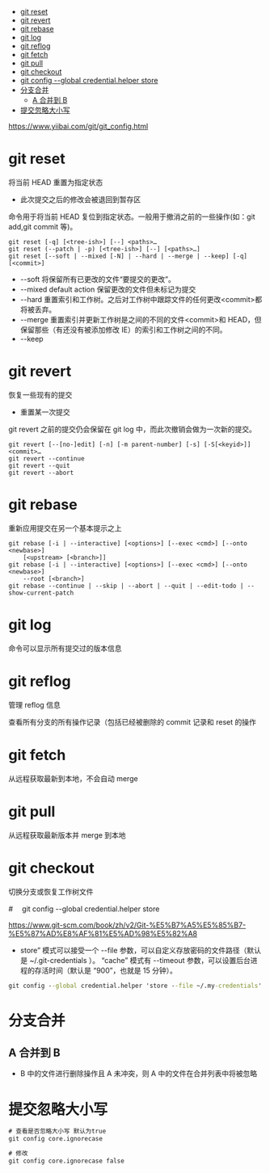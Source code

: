 <!-- TOC -->

- [git reset](#git-reset)
- [git revert](#git-revert)
- [git rebase](#git-rebase)
- [git log](#git-log)
- [git reflog](#git-reflog)
- [git fetch](#git-fetch)
- [git pull](#git-pull)
- [git checkout](#git-checkout)
- [git config --global credential.helper store](#git-config---global-credentialhelper-store)
- [分支合并](#分支合并)
    - [A 合并到 B](#a-合并到-b)
- [提交忽略大小写](#提交忽略大小写)

<!-- /TOC -->

https://www.yiibai.com/git/git_config.html

# git reset

将当前 HEAD 重置为指定状态

- 此次提交之后的修改会被退回到暂存区

命令用于将当前 HEAD 复位到指定状态。一般用于撤消之前的一些操作(如：git add,git commit 等)。

```
git reset [-q] [<tree-ish>] [--] <paths>…​
git reset (--patch | -p) [<tree-ish>] [--] [<paths>…​]
git reset [--soft | --mixed [-N] | --hard | --merge | --keep] [-q] [<commit>]
```

- --soft 将保留所有已更改的文件“要提交的更改”。
- --mixed default action 保留更改的文件但未标记为提交
- --hard 重置索引和工作树。之后对工作树中跟踪文件的任何更改\<commit\>都将被丢弃。
- --merge 重置索引并更新工作树是之间的不同的文件\<commit\>和 HEAD，但保留那些（有还没有被添加修改 IE）的索引和工作树之间的不同。
- --keep

# git revert

恢复一些现有的提交

- 重置某一次提交

git revert 之前的提交仍会保留在 git log 中，而此次撤销会做为一次新的提交。

```
git revert [--[no-]edit] [-n] [-m parent-number] [-s] [-S[<keyid>]] <commit>…​
git revert --continue
git revert --quit
git revert --abort
```

# git rebase

重新应用提交在另一个基本提示之上

```
git rebase [-i | --interactive] [<options>] [--exec <cmd>] [--onto <newbase>]
	[<upstream> [<branch>]]
git rebase [-i | --interactive] [<options>] [--exec <cmd>] [--onto <newbase>]
	--root [<branch>]
git rebase --continue | --skip | --abort | --quit | --edit-todo | --show-current-patch
```

# git log

命令可以显示所有提交过的版本信息

# git reflog

管理 reflog 信息

查看所有分支的所有操作记录（包括已经被删除的 commit 记录和 reset 的操作

# git fetch

从远程获取最新到本地，不会自动 merge

# git pull

从远程获取最新版本并 merge 到本地

# git checkout

切换分支或恢复工作树文件

#　 git config --global credential.helper store

https://www.git-scm.com/book/zh/v2/Git-%E5%B7%A5%E5%85%B7-%E5%87%AD%E8%AF%81%E5%AD%98%E5%82%A8

- store” 模式可以接受一个 --file <path> 参数，可以自定义存放密码的文件路径（默认是 ~/.git-credentials ）。 “cache” 模式有 --timeout <seconds> 参数，可以设置后台进程的存活时间（默认是 “900”，也就是 15 分钟）。

```cmd
git config --global credential.helper 'store --file ~/.my-credentials'
```

# 分支合并

## A 合并到 B

- B 中的文件进行删除操作且 A 未冲突，则 A 中的文件在合并列表中将被忽略

# 提交忽略大小写

```cmd
# 查看是否忽略大小写 默认为true
git config core.ignorecase

# 修改
git config core.ignorecase false
```
